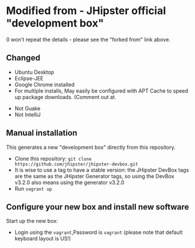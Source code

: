 # Modified from - JHipster official "development box"

(I won't repeat the details - please see the "forked from" link above.

## Changed
+ Ubuntu Desktop
+ Eclipse-JEE
+ Google Chrome installed
+ For multiple installs, May easily be configured with APT Cache to speed up package downloads.  (Comment out at.
- Not Guake
- Not IntelliJ


## Manual installation

This generates a new "development box" directly from this repository.

- Clone this repository: `git clone https://github.com/jhipster/jhipster-devbox.git`
- It is wise to use a tag to have a stable version: the JHipster DevBox tags are the same as the JHipster Generator tags, so using the DevBox v3.2.0 also means using the generator v3.2.0
- Run `vagrant up`

## <a name="configure"></a> Configure your new box and install new software

Start up the new box:

- Login using the `vagrant`,Password is `vagrant` (please note that default keyboard layout is US!)
